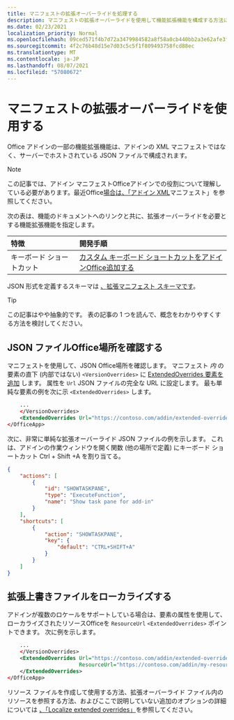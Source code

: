 ```yaml
---
title: マニフェストの拡張オーバーライドを処理する
description: マニフェストの拡張オーバーライドを使用して機能拡張機能を構成する方法について学習します。
ms.date: 02/23/2021
localization_priority: Normal
ms.openlocfilehash: 09ced571f4b7d72a3479984582a8f58a0cb440bb2a3e62afe3f90329f2cd1be3
ms.sourcegitcommit: 4f2c76b48d15e7d03c5c5f1f809493758fcd88ec
ms.translationtype: MT
ms.contentlocale: ja-JP
ms.lasthandoff: 08/07/2021
ms.locfileid: "57080672"
---
```

# <a name="work-with-extended-overrides-of-the-manifest"></a>マニフェストの拡張オーバーライドを使用する

Office アドインの一部の機能拡張機能は、アドインの XML マニフェストではなく、サーバーでホストされている JSON ファイルで構成されます。

> [!NOTE]
> この記事では、アドイン マニフェストOfficeアドインでの役割について理解している必要があります。最近Office[場合は、「アドイン XML](add-in-manifests.md)マニフェスト」を参照してください。

次の表は、機能のドキュメントへのリンクと共に、拡張オーバーライドを必要とする機能拡張機能を指定します。

| 特徴 | 開発手順 |
| :----- | :----- |
| キーボード ショートカット | [カスタム キーボード ショートカットをアドインOffice追加する](../design/keyboard-shortcuts.md) |

JSON 形式を定義するスキーマは [、拡張マニフェスト スキーマです](https://developer.microsoft.com/json-schemas/office-js/extended-manifest.schema.json)。

> [!TIP]
> この記事はやや抽象的です。 表の記事の 1 つを読んで、概念をわかりやすくする方法を検討してください。

## <a name="tell-office-where-to-find-the-json-file"></a>JSON ファイルOffice場所を確認する

マニフェストを使用して、JSON Office場所を確認します。 マニフェスト *内* の要素の直下 (内部ではない) `<VersionOverrides>` に [ExtendedOverrides 要素を追加](../reference/manifest/extendedoverrides.md) します。 属性を `Url` JSON ファイルの完全な URL に設定します。 最も単純な要素の例を次に示 `<ExtendedOverrides>` します。

```xml
    ...
    </VersionOverrides>  
    <ExtendedOverrides Url="https://contoso.com/addin/extended-overrides.json"></ExtendedOverrides>
</OfficeApp>
```

次に、非常に単純な拡張オーバーライド JSON ファイルの例を示します。 これは、アドインの作業ウィンドウを開く関数 (他の場所で定義) にキーボード ショートカット Ctrl + Shift +A を割り当てる。

```json
{
    "actions": [
        {
            "id": "SHOWTASKPANE",
            "type": "ExecuteFunction",
            "name": "Show task pane for add-in"
        }
    ],
    "shortcuts": [
        {
            "action": "SHOWTASKPANE",
            "key": {
                "default": "CTRL+SHIFT+A"
            }
        }
    ]
}
```

## <a name="localize-the-extended-overrides-file"></a>拡張上書きファイルをローカライズする

アドインが複数のロケールをサポートしている場合は、要素の属性を使用して、ローカライズされたリソースOfficeを `ResourceUrl` `<ExtendedOverrides>` ポイントできます。 次に例を示します。

```xml
    ...
    </VersionOverrides>  
    <ExtendedOverrides Url="https://contoso.com/addin/extended-overrides.json" 
                       ResourceUrl="https://contoso.com/addin/my-resources.json">
    </ExtendedOverrides>
</OfficeApp>
```

リソース ファイルを作成して使用する方法、拡張オーバーライド ファイル内のリソースを参照する方法、およびここで説明していない追加のオプションの詳細については [、「Localize extended overrides」](localization.md#localize-extended-overrides)を参照してください。
